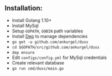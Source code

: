## Installation:
* Install Golang 1.10+
* Install MySql
* Setup `GOPATH`, `GOBIN` path variables
* Install [Dep](https://github.com/golang/dep) to manage dependencies
* `go get -u github.com/ankurgel/duss`
* `cd $GOPATH/src/github.com/ankurgel/duss`
* `dep ensure`
* Edit `configs/config.yml` for MySql credentials
* Create relevant database
* `go run cmd/duss/main.go`
